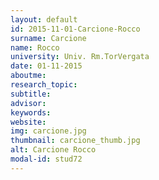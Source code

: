 ```yaml
---
layout: default 
id: 2015-11-01-Carcione-Rocco
surname: Carcione
name: Rocco
university: Univ. Rm.TorVergata
date: 01-11-2015
aboutme: 
research_topic: 
subtitle: 
advisor: 
keywords: 
website: 
img: carcione.jpg
thumbnail: carcione_thumb.jpg
alt: Carcione Rocco
modal-id: stud72
---
```


